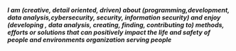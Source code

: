 

___I am (creative, detail oriented, driven) 
about (programming,development, data analysis,cybersecurity, security, information security)
and enjoy (developing , data analysis, creating, finding, contributing to) 
methods, efforts or solutions that can positively impact the life and safety of 
people and environments organization serving people___ 
